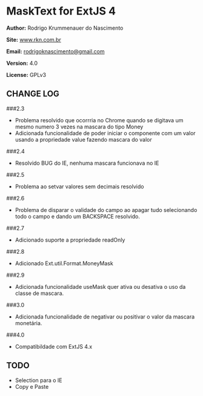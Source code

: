 MaskText for ExtJS 4
====================

**Author:** Rodrigo Krummenauer do Nascimento

**Site:** www.rkn.com.br

**Email:** rodrigoknascimento@gmail.com

**Version:** 4.0

**License:** GPLv3


CHANGE LOG
----------
###2.3

- Problema resolvido que ocorrria no Chrome quando se digitava um mesmo numero 3 vezes na mascara do tipo Money
- Adicionada funcionalidade de poder iniciar o componente com um valor usando a propriedade value fazendo mascara do valor

###2.4

  - Resolvido BUG do IE, nenhuma mascara funcionava no IE

###2.5

  - Problema ao setvar valores sem decimais resolvido

###2.6

  - Problema de disparar o validade do campo ao apagar tudo selecionando todo o campo e dando um BACKSPACE resolvido.

###2.7

  - Adicionado suporte a propriedade readOnly

###2.8

  - Adicionado Ext.util.Format.MoneyMask

###2.9

  - Adicionada funcionalidade useMask quer ativa ou desativa o uso da classe de mascara.

###3.0

  - Adicionada funcionalidade de negativar ou positivar o valor da mascara monetária.

###4.0

  - Compatibildade com ExtJS 4.x 

TODO
----

- Selection para o IE
- Copy e Paste